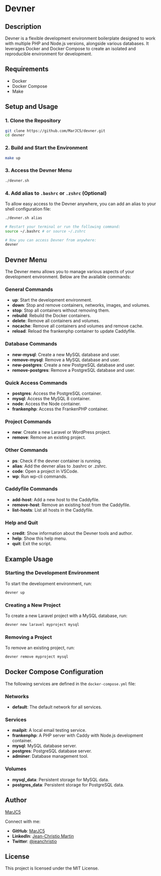 # Devner

## Description

Devner is a flexible development environment boilerplate designed to work with multiple PHP and Node.js versions, alongside various databases. It leverages Docker and Docker Compose to create an isolated and reproducible environment for development.

## Requirements

- Docker
- Docker Compose
- Make

## Setup and Usage

### 1. Clone the Repository

```sh
git clone https://github.com/MarJC5/devner.git
cd devner
```

### 2. Build and Start the Environment

```sh
make up
```

### 3. Access the Devner Menu

```sh
./devner.sh
```

### 4. Add alias to `.bashrc` or `.zshrc` (Optional)

To allow easy access to the Devner anywhere, you can add an alias to your shell configuration file:

```sh
./devner.sh alias

# Restart your terminal or run the following command:
source ~/.bashrc # or source ~/.zshrc

# Now you can access Devner from anywhere:
devner
```

## Devner Menu

The Devner menu allows you to manage various aspects of your development environment. Below are the available commands:

### General Commands

- **up**: Start the development environment.
- **down**: Stop and remove containers, networks, images, and volumes.
- **stop**: Stop all containers without removing them.
- **rebuild**: Rebuild the Docker containers.
- **delete**: Remove all containers and volumes.
- **nocache**: Remove all containers and volumes and remove cache.
- **reload**: Reload the frankenphp container to update Caddyfile.

### Database Commands

- **new-mysql**: Create a new MySQL database and user.
- **remove-mysql**: Remove a MySQL database and user.
- **new-postgres**: Create a new PostgreSQL database and user.
- **remove-postgres**: Remove a PostgreSQL database and user.

### Quick Access Commands

- **postgres**: Access the PostgreSQL container.
- **mysql**: Access the MySQL 8 container.
- **node**: Access the Node container.
- **frankenphp**: Access the FrankenPHP container.

### Project Commands

- **new**: Create a new Laravel or WordPress project.
- **remove**: Remove an existing project.

### Other Commands

- **ps**: Check if the devner container is running.
- **alias**: Add the devner alias to .bashrc or .zshrc.
- **code**: Open a project in VSCode.
- **wp**: Run wp-cli commands.

### Caddyfile Commands

- **add-host**: Add a new host to the Caddyfile.
- **remove-host**: Remove an existing host from the Caddyfile.
- **list-hosts**: List all hosts in the Caddyfile.

### Help and Quit

- **credit**: Show information about the Devner tools and author.
- **help**: Show this help menu.
- **quit**: Exit the script.

## Example Usage

### Starting the Development Environment

To start the development environment, run:

```sh
devner up
```

### Creating a New Project

To create a new Laravel project with a MySQL database, run:

```sh
devner new laravel myproject mysql
```

### Removing a Project

To remove an existing project, run:

```sh
devner remove myproject mysql
```

## Docker Compose Configuration

The following services are defined in the `docker-compose.yml` file:

### Networks

- **default**: The default network for all services.

### Services

- **mailpit**: A local email testing service.
- **frankenphp**: A PHP server with Caddy with Node.js development container.
- **mysql**: MySQL database server.
- **postgres**: PostgreSQL database server.
- **adminer**: Database management tool.

### Volumes

- **mysql_data**: Persistent storage for MySQL data.
- **postgres_data**: Persistent storage for PostgreSQL data.

## Author

[MarJC5](https://github.com/MarJC5)

Connect with me:

- **GitHub**: [MarJC5](https://github.com/MarJC5)
- **LinkedIn**: [Jean-Christio Martin](https://linkedin.com/in/jean-christio-martin-385574111)
- **Twitter**: [@jeanchristio](https://twitter.com/jeanchristio)

## License

This project is licensed under the MIT License.
